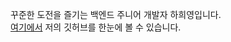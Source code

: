 꾸준한 도전을 즐기는 백엔드 주니어 개발자 하희영입니다. 
<br>
[여기에서](https://ceramic.notion.site/hy-HA-28971e5c10bd4609929582e6b03ea80d?pvs=4) 저의 깃허브를 한눈에 볼 수 있습니다. 
